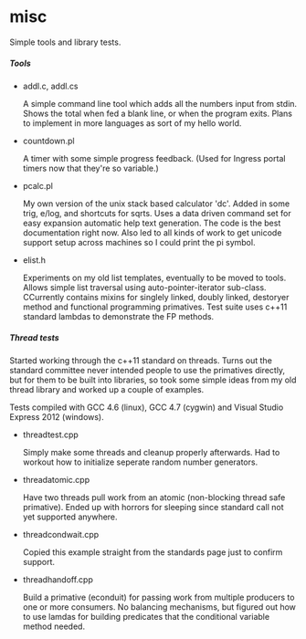 misc
====

Simple tools and library tests.

##### Tools

* addl.c, addl.cs

	A simple command line tool which adds all the numbers input from stdin.  Shows the total when fed a blank line, or when the program exits.  Plans to implement in more languages as sort of my hello world.

* countdown.pl

	A timer with some simple progress feedback.  (Used for Ingress portal timers now that they're so variable.)

* pcalc.pl

	My own version of the unix stack based calculator 'dc'.  Added in some trig, e/log, and shortcuts for sqrts.
	Uses a data driven command set for easy expansion automatic help text generation.
	The code is the best documentation right now.  Also led to all kinds of work to get unicode support setup across machines so I could print the pi symbol.

* elist.h

	Experiments on my old list templates, eventually to be moved to tools.  Allows simple list traversal using auto-pointer-iterator sub-class.  CCurrently contains mixins for singlely linked, doubly linked, destoryer method and functional programming primatives.  Test suite uses c++11 standard lambdas to demonstrate the FP methods.

##### Thread tests

Started working through the c++11 standard on threads.  Turns out the standard committee never intended people to use the primatives directly, but for them to be built into libraries, so took some simple ideas from my old thread library and worked up a couple of examples.

Tests compiled with GCC 4.6 (linux), GCC 4.7 (cygwin) and Visual Studio Express 2012 (windows).

* threadtest.cpp

	Simply make some threads and cleanup properly afterwards.  Had to workout how to initialize seperate random number generators.

* threadatomic.cpp

	Have two threads pull work from an atomic (non-blocking thread safe primative).  Ended up with horrors for sleeping since standard call not yet supported anywhere.

* threadcondwait.cpp

	Copied this example straight from the standards page just to confirm support.

* threadhandoff.cpp

	Build a primative (econduit) for passing work from multiple producers to one or more consumers.  No balancing mechanisms, but figured out how to use lamdas for building predicates that the conditional variable method needed.

